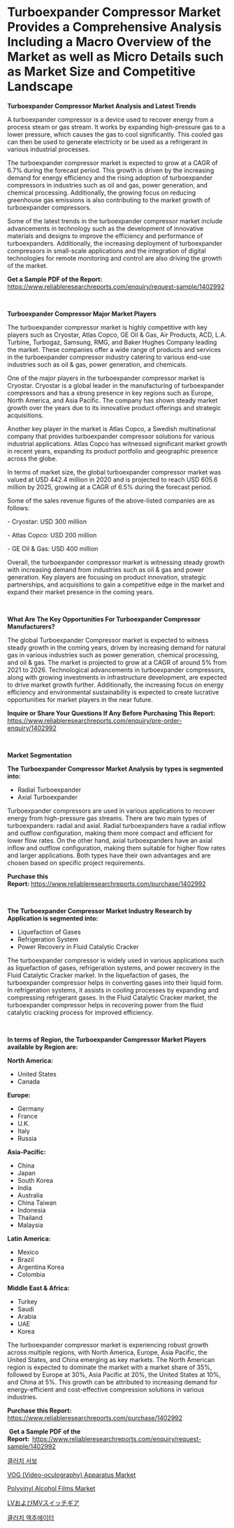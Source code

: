 <p><h1>Turboexpander Compressor Market Provides a Comprehensive Analysis Including a Macro Overview of the Market as well as Micro Details such as Market Size and Competitive Landscape</h1></p><p><strong>Turboexpander Compressor Market Analysis and Latest Trends</strong></p>
<p><p>A turboexpander compressor is a device used to recover energy from a process steam or gas stream. It works by expanding high-pressure gas to a lower pressure, which causes the gas to cool significantly. This cooled gas can then be used to generate electricity or be used as a refrigerant in various industrial processes.</p><p>The turboexpander compressor market is expected to grow at a CAGR of 6.7% during the forecast period. This growth is driven by the increasing demand for energy efficiency and the rising adoption of turboexpander compressors in industries such as oil and gas, power generation, and chemical processing. Additionally, the growing focus on reducing greenhouse gas emissions is also contributing to the market growth of turboexpander compressors.</p><p>Some of the latest trends in the turboexpander compressor market include advancements in technology such as the development of innovative materials and designs to improve the efficiency and performance of turboexpanders. Additionally, the increasing deployment of turboexpander compressors in small-scale applications and the integration of digital technologies for remote monitoring and control are also driving the growth of the market.</p></p>
<p><strong>Get a Sample PDF of the Report:&nbsp;</strong> <a href="https://www.reliableresearchreports.com/enquiry/request-sample/1402992">https://www.reliableresearchreports.com/enquiry/request-sample/1402992</a></p>
<p>&nbsp;</p>
<p><strong>Turboexpander Compressor Major Market Players</strong></p>
<p><p>The turboexpander compressor market is highly competitive with key players such as Cryostar, Atlas Copco, GE Oil & Gas, Air Products, ACD, L.A. Turbine, Turbogaz, Samsung, RMG, and Baker Hughes Company leading the market. These companies offer a wide range of products and services in the turboexpander compressor industry catering to various end-use industries such as oil & gas, power generation, and chemicals.</p><p>One of the major players in the turboexpander compressor market is Cryostar. Cryostar is a global leader in the manufacturing of turboexpander compressors and has a strong presence in key regions such as Europe, North America, and Asia Pacific. The company has shown steady market growth over the years due to its innovative product offerings and strategic acquisitions.</p><p>Another key player in the market is Atlas Copco, a Swedish multinational company that provides turboexpander compressor solutions for various industrial applications. Atlas Copco has witnessed significant market growth in recent years, expanding its product portfolio and geographic presence across the globe.</p><p>In terms of market size, the global turboexpander compressor market was valued at USD 442.4 million in 2020 and is projected to reach USD 605.6 million by 2025, growing at a CAGR of 6.5% during the forecast period.</p><p>Some of the sales revenue figures of the above-listed companies are as follows:</p><p>- Cryostar: USD 300 million</p><p>- Atlas Copco: USD 200 million</p><p>- GE Oil & Gas: USD 400 million</p><p>Overall, the turboexpander compressor market is witnessing steady growth with increasing demand from industries such as oil & gas and power generation. Key players are focusing on product innovation, strategic partnerships, and acquisitions to gain a competitive edge in the market and expand their market presence in the coming years.</p></p>
<p>&nbsp;</p>
<p><strong>What Are The Key Opportunities For Turboexpander Compressor Manufacturers?</strong></p>
<p><p>The global Turboexpander Compressor market is expected to witness steady growth in the coming years, driven by increasing demand for natural gas in various industries such as power generation, chemical processing, and oil & gas. The market is projected to grow at a CAGR of around 5% from 2021 to 2026. Technological advancements in turboexpander compressors, along with growing investments in infrastructure development, are expected to drive market growth further. Additionally, the increasing focus on energy efficiency and environmental sustainability is expected to create lucrative opportunities for market players in the near future.</p></p>
<p><strong>Inquire or Share Your Questions If Any Before Purchasing This Report:</strong> <a href="https://www.reliableresearchreports.com/enquiry/pre-order-enquiry/1402992">https://www.reliableresearchreports.com/enquiry/pre-order-enquiry/1402992</a></p>
<p>&nbsp;</p>
<p><strong>Market Segmentation</strong></p>
<p><strong>The Turboexpander Compressor Market Analysis by types is segmented into:</strong></p>
<p><ul><li>Radial Turboexpander</li><li>Axial Turboexpander</li></ul></p>
<p><p>Turboexpander compressors are used in various applications to recover energy from high-pressure gas streams. There are two main types of turboexpanders: radial and axial. Radial turboexpanders have a radial inflow and outflow configuration, making them more compact and efficient for lower flow rates. On the other hand, axial turboexpanders have an axial inflow and outflow configuration, making them suitable for higher flow rates and larger applications. Both types have their own advantages and are chosen based on specific project requirements.</p></p>
<p><strong>Purchase this Report:&nbsp;</strong><a href="https://www.reliableresearchreports.com/purchase/1402992">https://www.reliableresearchreports.com/purchase/1402992</a></p>
<p>&nbsp;</p>
<p><strong>The Turboexpander Compressor Market Industry Research by Application is segmented into:</strong></p>
<p><ul><li>Liquefaction of Gases</li><li>Refrigeration System</li><li>Power Recovery in Fluid Catalytic Cracker</li></ul></p>
<p><p>The turboexpander compressor is widely used in various applications such as liquefaction of gases, refrigeration systems, and power recovery in the Fluid Catalytic Cracker market. In the liquefaction of gases, the turboexpander compressor helps in converting gases into their liquid form. In refrigeration systems, it assists in cooling processes by expanding and compressing refrigerant gases. In the Fluid Catalytic Cracker market, the turboexpander compressor helps in recovering power from the fluid catalytic cracking process for improved efficiency.</p></p>
<p>&nbsp;</p>
<p><strong>In terms of Region, the Turboexpander Compressor Market Players available by Region are:</strong></p>
<p>
    <p> <strong> North America: </strong>
        <ul>
            <li>United States</li>
            <li>Canada</li>
        </ul>
        </p> 
    <p> <strong> Europe: </strong>
        <ul>
            <li>Germany</li>
            <li>France</li>
            <li>U.K.</li>
            <li>Italy</li>
            <li>Russia</li>
        </ul>
        </p> 
    <p> <strong> Asia-Pacific: </strong>
        <ul>
            <li>China</li>
            <li>Japan</li>
            <li>South Korea</li>
            <li>India</li>
            <li>Australia</li>
            <li>China Taiwan</li>
            <li>Indonesia</li>
            <li>Thailand</li>
            <li>Malaysia</li>
        </ul>
        </p> 
    <p> <strong> Latin America: </strong>
        <ul>
            <li>Mexico</li>
            <li>Brazil</li>
            <li>Argentina Korea</li>
            <li>Colombia</li>
        </ul>
        </p> 
    <p> <strong> Middle East & Africa: </strong>
        <ul>
            <li>Turkey</li>
            <li>Saudi</li>
            <li>Arabia</li>
            <li>UAE</li>
            <li>Korea</li>
        </ul>
    </p>
    </p>
<p><p>The turboexpander compressor market is experiencing robust growth across multiple regions, with North America, Europe, Asia Pacific, the United States, and China emerging as key markets. The North American region is expected to dominate the market with a market share of 35%, followed by Europe at 30%, Asia Pacific at 20%, the United States at 10%, and China at 5%. This growth can be attributed to increasing demand for energy-efficient and cost-effective compression solutions in various industries.</p></p>
<p><strong>Purchase this Report: </strong><a href="https://www.reliableresearchreports.com/purchase/1402992">https://www.reliableresearchreports.com/purchase/1402992</a></p>
<p>&nbsp;<strong>Get a Sample PDF of the Report:&nbsp;&nbsp;</strong><a href="https://www.reliableresearchreports.com/enquiry/request-sample/1402992">https://www.reliableresearchreports.com/enquiry/request-sample/1402992</a></p>
<p><strong></strong></p>
<p><p><a href="https://medium.com/@sarissaschmalingtr6fz2739/%ED%81%B4%EB%9F%AC%EC%B9%98-%EC%84%9C%EB%B3%B4-%EC%8B%9C%EC%9E%A5-%EA%B7%9C%EB%AA%A8-cagr-%ED%8A%B8%EB%A0%8C%EB%93%9C-2024-2030-7e46309b8d4a">클러치 서보</a></p><p><a href="https://simplistic-meeting-7ee.notion.site/VOG-Video-oculography-Apparatus-Market-A-Comprehensive-Report-of-its-Market-Share-Growth-Trends-17648e7bdfe44191a68dcd7bf9f49ed0">VOG (Video-oculography) Apparatus Market</a></p><p><a href="https://view.publitas.com/reportprime-1/polyvinyl-alcohol-films-market-a-comprehensive-report-of-its-market-share-growth-trends-2024-2031/">Polyvinyl Alcohol Films Market</a></p><p><a href="https://medium.com/@chablisdavislouise32ptpzm2g/lv%E3%81%8A%E3%82%88%E3%81%B3mv%E3%82%B9%E3%82%A4%E3%83%83%E3%83%81%E3%82%AE%E3%82%A2%E5%B8%82%E5%A0%B4%E5%88%86%E6%9E%90-%E3%81%9D%E3%81%AEcagr-%E5%B8%82%E5%A0%B4%E3%82%BB%E3%82%B0%E3%83%A1%E3%83%B3%E3%83%86%E3%83%BC%E3%82%B7%E3%83%A7%E3%83%B3-%E3%81%8A%E3%82%88%E3%81%B3%E3%82%B0%E3%83%AD%E3%83%BC%E3%83%90%E3%83%AB%E7%94%A3%E6%A5%AD%E6%A6%82%E8%A6%81-80f6c3bc3a98">LVおよびMVスイッチギア</a></p><p><a href="https://medium.com/@sarissaschmalingtr6fz2739/%ED%81%B4%EB%9F%AC%EC%B9%98-%EC%95%A1%EC%B6%94%EC%97%90%EC%9D%B4%ED%84%B0-%EC%8B%9C%EC%9E%A5%EC%9D%80-%EC%8B%9C%EC%9E%A5-%EC%A0%90%EC%9C%A0%EC%9C%A8-%ED%81%AC%EA%B8%B0-%EB%B0%8F-2031%EB%85%84%EA%B9%8C%EC%A7%80-%EC%98%88%EC%B8%A1%EB%90%9C-%EC%98%88%EC%B8%A1%EC%97%90-%EC%B4%88%EC%A0%90%EC%9D%84-%EB%A7%9E%EC%B6%94%EA%B3%A0-%EC%9E%88%EC%8A%B5%EB%8B%88%EB%8B%A4-d3af5609a3b3">클러치 액추에이터</a></p></p>